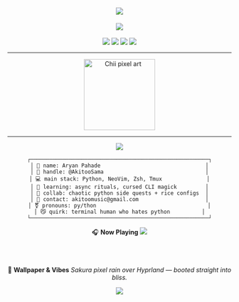 <h1 align="center">
  <img src="https://readme-typing-svg.demolab.com?font=Fira+Code&size=26&duration=4000&pause=1000&color=FFB6C1&center=true&vCenter=true&width=700&lines=welcome+to+my+pretty+terminal+~;aka+@AkitooSama+%F0%9F%A7%9C%E2%99%82%EF%B8%8F;arch+linux+btw+%7C+hyprland+%7C+zsh+%7C+neovim">
</h1>

<div align="center">
  <img src="https://skillicons.dev/icons?i=python,linux,neovim,tmux,zsh,bash" /><br/><br/>

  <img src="https://img.shields.io/badge/Arch-<3-1793d1?style=flat&logo=arch-linux&logoColor=white">
  <img src="https://img.shields.io/badge/WM-Hyprland-88c0d0?style=flat&logo=wayland&logoColor=white">
  <img src="https://img.shields.io/badge/Shell-Zsh-ffb6c1?style=flat&logo=gnu-bash&logoColor=white">
  <img src="https://img.shields.io/badge/Aesthetic-femboy~core-ff69b4?style=flat&logoColor=white">
</div>

---

<div align="center">
  <img src="https://i.imgur.com/qfH1gYP.gif" width="160px" alt="Chii pixel art" />
</div>

---

<div align="center">
  <img src="https://readme-typing-svg.herokuapp.com?font=Fira+Code&size=22&duration=4000&pause=1000&color=FFB6C1&center=true&vCenter=true&width=600&lines=🎀+about+me+%7C+system+fetch+~" />
</div>

<div align="center">

```shell
┌────────────────────────────────────────────────────────┐
│ 🌸 name: Aryan Pahade                                 │
│ 🎀 handle: @AkitooSama                                │
│ 💻 main stack: Python, NeoVim, Zsh, Tmux              │
│ 🔮 learning: async rituals, cursed CLI magick         │
│ 👯 collab: chaotic python side quests + rice configs  │
│ 💌 contact: akitoomusic@gmail.com                     │
│ ⚧ pronouns: py/thon                                   │
│ 😼 quirk: terminal human who hates python          │
└────────────────────────────────────────────────────────┘
```

🎧 <strong>Now Playing</strong>
<img src="https://img.shields.io/badge/now%20playing-Lain%20OST%20-%20INFOS%20BLEEDS%20IN%20MY%20SOUL-ffb6c1?style=for-the-badge&logo=spotify&logoColor=white&color=ff69b4" />

<br/><br/>

🍥 <strong>Wallpaper & Vibes</strong>
<i>Sakura pixel rain over Hyprland — booted straight into bliss.</i>
</div> <div align="center"> <img src="https://github.com/AkitooSama/AkitooSama/blob/output/github-contribution-grid-snake.svg" /> </div> <!--- AkitooSama/AkitooSama is a ✨ special ✨ repository because its `README.md` appears on your GitHub profile. Preview this in dark mode — that's where it lives. --->

